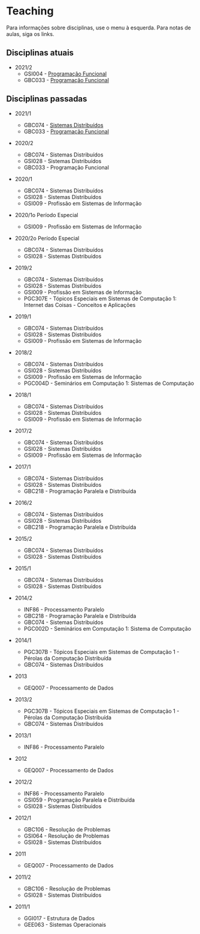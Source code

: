 # Teaching

Para informações sobre disciplinas, use o menu à esquerda. Para notas de aulas, siga os links.

## Disciplinas atuais

* 2021/2
    - GSI004 - [Programação Funcional](https://lasarojc.github.io/fp_notes/)
    - GBC033 - [Programação Funcional](https://lasarojc.github.io/fp_notes/)

## Disciplinas passadas
* 2021/1
    - GBC074 - [Sistemas Distribuídos](https://lasarojc.github.io/ds_notes/)
    - GBC033 - [Programação Funcional](https://lasarojc.github.io/fp_notes/)

* 2020/2
    - GBC074 - Sistemas Distribuídos
    - GSI028 - Sistemas Distribuídos
    - GBC033 - Programação Funcional

* 2020/1
    - GBC074 - Sistemas Distribuídos
    - GSI028 - Sistemas Distribuídos
    - GSI009 - Profissão em Sistemas de Informação
* 2020/1o Período Especial
    - GSI009 - Profissão em Sistemas de Informação
* 2020/2o Período Especial
    - GBC074 - Sistemas Distribuídos
    - GSI028 - Sistemas Distribuídos
* 2019/2
    - GBC074 - Sistemas Distribuídos
    - GSI028 - Sistemas Distribuídos
    - GSI009 - Profissão em Sistemas de Informação
    - PGC307E - Tópicos Especiais em Sistemas de Computação 1: Internet das Coisas - Conceitos e Aplicações
* 2019/1
    - GBC074 - Sistemas Distribuídos
    - GSI028 - Sistemas Distribuídos
    - GSI009 - Profissão em Sistemas de Informação
* 2018/2
    - GBC074 - Sistemas Distribuídos
    - GSI028 - Sistemas Distribuídos
    - GSI009 - Profissão em Sistemas de Informação
    - PGC004D - Seminários em Computação 1: Sistemas de Computação
* 2018/1
    - GBC074 - Sistemas Distribuídos
    - GSI028 - Sistemas Distribuídos
    - GSI009 - Profissão em Sistemas de Informação
* 2017/2
    - GBC074 - Sistemas Distribuídos
    - GSI028 - Sistemas Distribuídos
    - GSI009 - Profissão em Sistemas de Informação
* 2017/1
    - GBC074 - Sistemas Distribuídos
    - GSI028 - Sistemas Distribuídos
    - GBC218 - Programação Paralela e Distribuída

* 2016/2
    - GBC074 - Sistemas Distribuídos
    - GSI028 - Sistemas Distribuídos
    - GBC218 - Programação Paralela e Distribuída
* 2015/2
    - GBC074 - Sistemas Distribuídos
    - GSI028 - Sistemas Distribuídos
* 2015/1
    - GBC074 - Sistemas Distribuídos
    - GSI028 - Sistemas Distribuídos
* 2014/2
    - INF86 - Processamento Paralelo
    - GBC218 - Programação Paralela e Distribuída
    - GBC074 - Sistemas Distribuídos
	- PGC002D - Seminários em Computação 1: Sistema de Computação
* 2014/1
    - PGC307B - Tópicos Especiais em Sistemas de Computação 1 - Pérolas da Computação Distribuída
    - GBC074 - Sistemas Distribuídos

* 2013
    - GEQ007 - Processamento de Dados

* 2013/2
    - PGC307B - Tópicos Especiais em Sistemas de Computação 1 - Pérolas da Computação Distribuída
    - GBC074 - Sistemas Distribuídos

* 2013/1
    - INF86 - Processamento Paralelo

* 2012
    - GEQ007 - Processamento de Dados
* 2012/2
    - INF86 - Processamento Paralelo
    - GSI059 - Programação Paralela e Distribuída
    - GSI028 - Sistemas Distribuídos
* 2012/1
    - GBC106 - Resolução de Problemas
    - GSI064 - Resolução de Problemas
    - GSI028 - Sistemas Distribuídos

* 2011
    - GEQ007 - Processamento de Dados
* 2011/2
    - GBC106 - Resolução de Problemas
    - GSI028 - Sistemas Distribuídos
* 2011/1
    - GGI017 - Estrutura de Dados
    - GEE063 - Sistemas Operacionais
